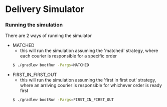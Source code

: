 # Delivery Simulator

### Running the simulation
There are 2 ways of running the simulator 
- MATCHED
    - this will run the simulation assuming the 'matched' strategy, where each courier is responsible for a specific order
    ```bash
    $ ./gradlew bootRun -Pargs=MATCHED
    ```
- FIRST_IN_FIRST_OUT
    - this will run the simulation assuming the 'first in first out' strategy, where an arriving courier is responsible for whichever order is ready first
    ```bash
    $ ./gradlew bootRun -Pargs=FIRST_IN_FIRST_OUT
    ```
